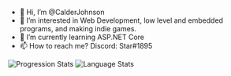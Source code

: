 - 👋 Hi, I’m @CalderJohnson
- 👀 I’m interested in Web Development, low level and embedded programs, and making indie games.
- 🌱 I’m currently learning ASP.NET Core
- 📫 How to reach me? Discord: Star#1895

![Progression Stats](https://github-readme-stats.vercel.app/api?username=CalderJohnson&theme=radical)
![Language Stats](https://github-readme-stats.vercel.app/api/top-langs?username=CalderJohnson&show_icons=true&locale=en&layout=compact)

<!---
CalderJohnson/CalderJohnson is a ✨ special ✨ repository because its `README.md` (this file) appears on your GitHub profile.
You can click the Preview link to take a look at your changes
--->
